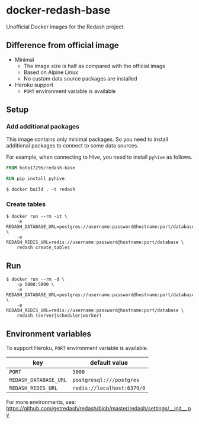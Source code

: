 # docker-redash-base
Unofficial Docker images for the Redash project.

## Difference from official image
- Minimal
  - The image size is half as compared with the official image
  - Based on Alpine Linux
  - No custom data source packages are installed
- Heroku support
  - `PORT` environment variable is available

## Setup

### Add additional packages
This image contains only minimal packages.
So you need to install additional packages to connect to some data sources.

For example, when connecting to Hive, you need to install `pyhive` as follows.

``` Dockerfile
FROM hoto17296/redash-base

RUN pip install pyhive
```

``` console
$ docker build . -t redash
```

### Create tables
``` console
$ docker run --rm -it \
    -e REDASH_DATABASE_URL=postgres://username:password@hostname:port/database \
    -e REDASH_REDIS_URL=redis://username:password@hostname:port/database \
    redash create_tables
```

## Run
``` console
$ docker run --rm -d \
    -p 5000:5000 \
    -e REDASH_DATABASE_URL=postgres://username:password@hostname:port/database \
    -e REDASH_REDIS_URL=redis://username:password@hostname:port/database \
    redash (server|scheduler|worker)
```

## Environment variables
To support Heroku, `PORT` environment variable is available.

| key | default value |
|---|---|
| `PORT` | `5000` |
| `REDASH_DATABASE_URL` | `postgresql:///postgres` |
| `REDASH_REDIS_URL` | `redis://localhost:6379/0` |

For more environments, see: https://github.com/getredash/redash/blob/master/redash/settings/__init__.py
